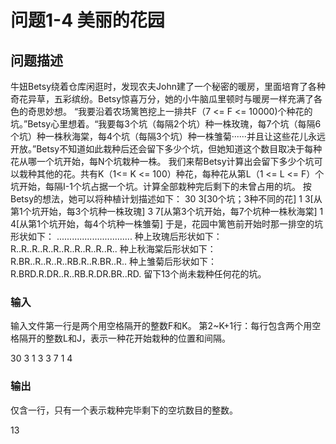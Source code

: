 # 问题1-4 美丽的花园

## 问题描述

牛妞Betsy绕着仓库闲逛时，发现农夫John建了一个秘密的暖房，里面培育了各种奇花异草，五彩缤纷。Betsy惊喜万分，她的小牛脑瓜里顿时与暖房一样充满了各色的奇思妙想。
“我要沿着农场篱笆挖上一排共F（7 <= F <= 10000)个种花的坑。”Betsy心里想着。“我要每3个坑（每隔2个坑）种一株玫瑰，每7个坑（每隔6个坑）种一株秋海棠，每4个坑（每隔3个坑）种一株雏菊······并且让这些花儿永远开放。”Betsy不知道如此栽种后还会留下多少个坑，但她知道这个数目取决于每种花从哪一个坑开始，每N个坑栽种一株。
我们来帮Betsy计算出会留下多少个坑可以栽种其他的花。共有K（1<= K <= 100）种花，每种花从第L（1 <= L <= F）个坑开始，每隔I-1个坑占据一个坑。计算全部栽种完后剩下的未曾占用的坑。
按Betsy的想法，她可以将种植计划描述如下：
30 3[30个坑；3种不同的花]
1 3[从第1个坑开始，每3个坑种一株玫瑰]
3 7[从第3个坑开始，每7个坑种一株秋海棠]
1 4[从第1个坑开始，每4个坑种一株雏菊]
于是，花园中篱笆前开始时那一排空的坑形状如下：
..............................
种上玫瑰后形状如下：
R..R..R..R..R..R..R..R..R..R..
种上秋海棠后形状如下：
R.BR..R..R..R..RB.R..R.BR..R..
种上雏菊后形状如下：
R.BRD.R.DR..R..RB.R.DR.BR..RD.
留下13个尚未栽种任何花的坑。

### 输入

输入文件第一行是两个用空格隔开的整数F和K。
第2~K+1行：每行包含两个用空格隔开的整数L和J，表示一种花开始栽种的位置和间隔。

30 3
1 3
3 7
1 4

### 输出

仅含一行，只有一个表示栽种完毕剩下的空坑数目的整数。

13

